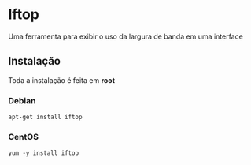 # Iftop

Uma ferramenta para exibir o uso da largura de banda em uma interface

## Instalação

Toda a instalação é feita em **root**

### Debian

`apt-get install iftop`

### CentOS

`yum -y install iftop`
